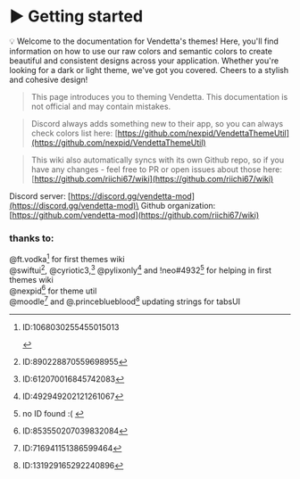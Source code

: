 # ▶ Getting started

💡 Welcome to the documentation for Vendetta's themes! Here, you'll find information on how to use our raw colors and semantic colors to create beautiful and consistent designs across your application. Whether you're looking for a dark or light theme, we've got you covered. Cheers to a stylish and cohesive design!

> This page introduces you to theming Vendetta. This documentation is not official and may contain mistakes.

> Discord always adds something new to their app, so you can always check colors list here: [https://github.com/nexpid/VendettaThemeUtil](https://github.com/nexpid/VendettaThemeUtil)

> This wiki also automatically syncs with its own Github repo, so if you have any changes - feel free to PR or open issues about those here: [https://github.com/riichi67/wiki](https://github.com/riichi67/wiki)

Discord server: [https://discord.gg/vendetta-mod](https://discord.gg/vendetta-mod)\
Github organization: [https://github.com/vendetta-mod](https://github.com/riichi67/wiki)

### thanks to:

@ft.vodka[^1] for first themes wiki\
@swiftui[^2], @cyriotic3,[^3] @pylixonly[^4] and !neo#4932[^5] for helping in first themes wiki\
@nexpid[^6] for theme util\
@moodle[^7] and @.princeblueblood[^8] updating strings for tabsUI

[^1]: ID:1068030255455015013

    &#x20;   &#x20;

[^2]: ID:890228870559698955

[^3]: ID:612070016845742083

[^4]: ID:492949202121261067

[^5]: no ID found :(  &#x20;

[^6]: ID:853550207039832084

[^7]: ID:716941151386599464

[^8]: ID:131929165292240896
